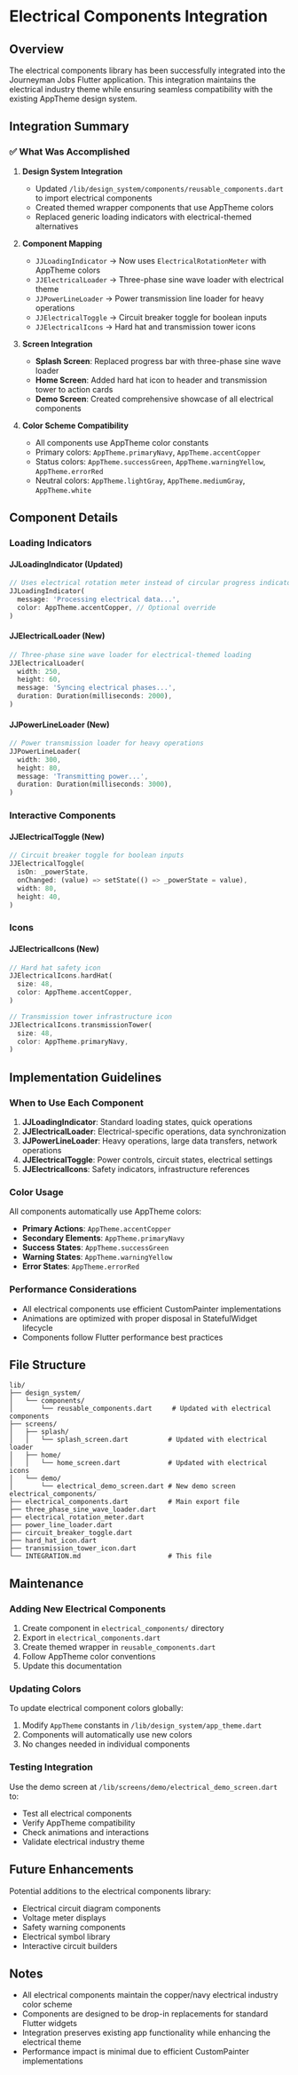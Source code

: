 # Electrical Components Integration

## Overview

The electrical components library has been successfully integrated into the Journeyman Jobs Flutter application. This integration maintains the electrical industry theme while ensuring seamless compatibility with the existing AppTheme design system.

## Integration Summary

### ✅ What Was Accomplished

1. **Design System Integration**
   - Updated `/lib/design_system/components/reusable_components.dart` to import electrical components
   - Created themed wrapper components that use AppTheme colors
   - Replaced generic loading indicators with electrical-themed alternatives

2. **Component Mapping**
   - `JJLoadingIndicator` → Now uses `ElectricalRotationMeter` with AppTheme colors
   - `JJElectricalLoader` → Three-phase sine wave loader with electrical theme
   - `JJPowerLineLoader` → Power transmission line loader for heavy operations
   - `JJElectricalToggle` → Circuit breaker toggle for boolean inputs
   - `JJElectricalIcons` → Hard hat and transmission tower icons

3. **Screen Integration**
   - **Splash Screen**: Replaced progress bar with three-phase sine wave loader
   - **Home Screen**: Added hard hat icon to header and transmission tower to action cards
   - **Demo Screen**: Created comprehensive showcase of all electrical components

4. **Color Scheme Compatibility**
   - All components use AppTheme color constants
   - Primary colors: `AppTheme.primaryNavy`, `AppTheme.accentCopper`
   - Status colors: `AppTheme.successGreen`, `AppTheme.warningYellow`, `AppTheme.errorRed`
   - Neutral colors: `AppTheme.lightGray`, `AppTheme.mediumGray`, `AppTheme.white`

## Component Details

### Loading Indicators

#### JJLoadingIndicator (Updated)

```dart
// Uses electrical rotation meter instead of circular progress indicator
JJLoadingIndicator(
  message: 'Processing electrical data...',
  color: AppTheme.accentCopper, // Optional override
)
```

#### JJElectricalLoader (New)

```dart
// Three-phase sine wave loader for electrical-themed loading
JJElectricalLoader(
  width: 250,
  height: 60,
  message: 'Syncing electrical phases...',
  duration: Duration(milliseconds: 2000),
)
```

#### JJPowerLineLoader (New)

```dart
// Power transmission loader for heavy operations
JJPowerLineLoader(
  width: 300,
  height: 80,
  message: 'Transmitting power...',
  duration: Duration(milliseconds: 3000),
)
```

### Interactive Components

#### JJElectricalToggle (New)

```dart
// Circuit breaker toggle for boolean inputs
JJElectricalToggle(
  isOn: _powerState,
  onChanged: (value) => setState(() => _powerState = value),
  width: 80,
  height: 40,
)
```

### Icons

#### JJElectricalIcons (New)

```dart
// Hard hat safety icon
JJElectricalIcons.hardHat(
  size: 48,
  color: AppTheme.accentCopper,
)

// Transmission tower infrastructure icon
JJElectricalIcons.transmissionTower(
  size: 48,
  color: AppTheme.primaryNavy,
)
```

## Implementation Guidelines

### When to Use Each Component

1. **JJLoadingIndicator**: Standard loading states, quick operations
2. **JJElectricalLoader**: Electrical-specific operations, data synchronization
3. **JJPowerLineLoader**: Heavy operations, large data transfers, network operations
4. **JJElectricalToggle**: Power controls, circuit states, electrical settings
5. **JJElectricalIcons**: Safety indicators, infrastructure references

### Color Usage

All components automatically use AppTheme colors:

- **Primary Actions**: `AppTheme.accentCopper`
- **Secondary Elements**: `AppTheme.primaryNavy`
- **Success States**: `AppTheme.successGreen`
- **Warning States**: `AppTheme.warningYellow`
- **Error States**: `AppTheme.errorRed`

### Performance Considerations

- All electrical components use efficient CustomPainter implementations
- Animations are optimized with proper disposal in StatefulWidget lifecycle
- Components follow Flutter performance best practices

## File Structure

```tree
lib/
├── design_system/
│   └── components/
│       └── reusable_components.dart     # Updated with electrical components
├── screens/
│   ├── splash/
│   │   └── splash_screen.dart          # Updated with electrical loader
│   ├── home/
│   │   └── home_screen.dart            # Updated with electrical icons
│   └── demo/
│       └── electrical_demo_screen.dart # New demo screen
electrical_components/
├── electrical_components.dart          # Main export file
├── three_phase_sine_wave_loader.dart
├── electrical_rotation_meter.dart
├── power_line_loader.dart
├── circuit_breaker_toggle.dart
├── hard_hat_icon.dart
├── transmission_tower_icon.dart
└── INTEGRATION.md                      # This file
```

## Maintenance

### Adding New Electrical Components

1. Create component in `electrical_components/` directory
2. Export in `electrical_components.dart`
3. Create themed wrapper in `reusable_components.dart`
4. Follow AppTheme color conventions
5. Update this documentation

### Updating Colors

To update electrical component colors globally:

1. Modify `AppTheme` constants in `/lib/design_system/app_theme.dart`
2. Components will automatically use new colors
3. No changes needed in individual components

### Testing Integration

Use the demo screen at `/lib/screens/demo/electrical_demo_screen.dart` to:

- Test all electrical components
- Verify AppTheme compatibility
- Check animations and interactions
- Validate electrical industry theme

## Future Enhancements

Potential additions to the electrical components library:

- Electrical circuit diagram components
- Voltage meter displays
- Safety warning components
- Electrical symbol library
- Interactive circuit builders

## Notes

- All electrical components maintain the copper/navy electrical industry color scheme
- Components are designed to be drop-in replacements for standard Flutter widgets
- Integration preserves existing app functionality while enhancing the electrical theme
- Performance impact is minimal due to efficient CustomPainter implementations
